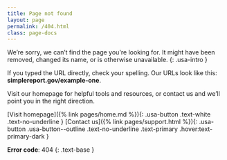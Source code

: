 ```yaml
---
title: Page not found
layout: page
permalink: /404.html
class: page-docs
---
```


We’re sorry, we can’t find the page you're looking for. It might have been removed, changed its name, or is otherwise unavailable.
{: .usa-intro }

If you typed the URL directly, check your spelling. Our URLs look like this: **simplereport.gov/example-one**.

Visit our homepage for helpful tools and resources, or contact us and we’ll point you in the right direction.

[Visit homepage]({% link pages/home.md %}){: .usa-button .text-white .text-no-underline }
[Contact us]({% link pages/support.html %}){: .usa-button .usa-button--outline .text-no-underline .text-primary .hover:text-primary-dark }

**Error code**: 404
{: .text-base }
